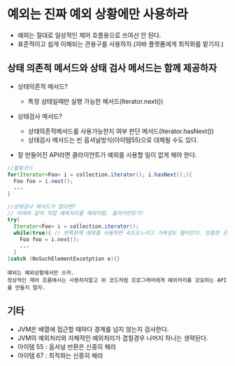 # 예외는 진짜 예외 상황에만 사용하라 

- 예외는 절대로 일상적인 제어 흐름용으로 쓰여선 안 된다.
- 표준적이고 쉽게 이해되는 관용구를 사용하자.(자바 플랫폼에게 최적화를 맡기자.)

## 상태 의존적 메서드와 상태 검사 메서드는 함께 제공하자

- 상태의존적 메서드?
  - 특정 상태일때만 실행 가능한 메서드(Iterator.next())

- 상태검사 메서드?
  - 상태의존적메서드를 사용가능한지 여부 판단 메서드(Iterator.hasNext())
  - 상태검사 메서드는 빈 옵셔널방식(아이템55)으로 대체될 수도 있다.
- 잘 만들어진 API라면 클라이언트가 예외를 사용할 일이 없게 해야 한다.

```java
//활용코드
for(Iterator<Foo> i = collection.iterator(); i.hasNext();){
  Foo foo = i.next();
  ...
}
```

```java
//상태검사 메서드가 없다면?
// 아래와 같이 직접 예외처리를 해줘야함. 클라이언트가!
try{
  Iterator<Foo> i = collection.iterator();
  while(true){ // 반복문에 예외를 사용하면 속도도느리고 가독성도 떨어진다. 엉뚱한 곳에서 발생한 버그를 숨기기도 함
    Foo foo = i.next();
    ...
  }
}catch (NoSuchElementExcetption e){}
```

```
예외는 예외상황에서만 쓰자.
정상적인 제어 흐름에서는 사용하지말고 위 코드처럼 프로그래머에게 예외처리를 강요하는 API를 만들지 말자.
```

## 기타
- JVM은 배열에 접근할 때마다 경계를 넘지 않는지 검사한다.
- JVM의 예외처리와 자체적인 예외처리가 겹칠경우 나머지 하나는 생략된다.
- 아이템 55 : 옵셔널 반환은 신중히 해라
- 아이템 67 : 최적화는 신중히 해라
